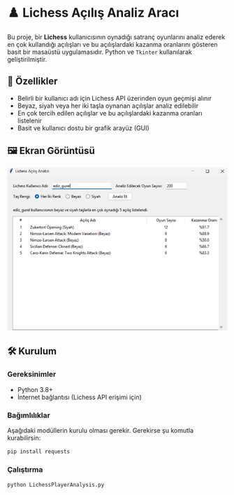 # ♟️ Lichess Açılış Analiz Aracı

Bu proje, bir **Lichess** kullanıcısının oynadığı satranç oyunlarını analiz ederek en çok kullandığı açılışları ve bu açılışlardaki kazanma oranlarını gösteren basit bir masaüstü uygulamasıdır. Python ve `Tkinter` kullanılarak geliştirilmiştir.

## 🚀 Özellikler

- Belirli bir kullanıcı adı için Lichess API üzerinden oyun geçmişi alınır
- Beyaz, siyah veya her iki taşla oynanan açılışlar analiz edilebilir
- En çok tercih edilen açılışlar ve bu açılışlardaki kazanma oranları listelenir
- Basit ve kullanıcı dostu bir grafik arayüz (GUI)

## 🖼️ Ekran Görüntüsü

![img.png](img.png)

## 🛠️ Kurulum

### Gereksinimler

- Python 3.8+
- İnternet bağlantısı (Lichess API erişimi için)

### Bağımlılıklar

Aşağıdaki modüllerin kurulu olması gerekir. Gerekirse şu komutla kurabilirsin:

```bash
pip install requests
```

### Çalıştırma

```bash
python LichessPlayerAnalysis.py
```
